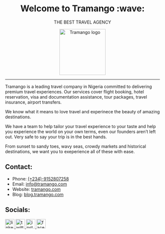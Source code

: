<div align="center">
<h1 align="center">Welcome to Tramango :wave:</h1>
<p>THE BEST TRAVEL AGENCY</p>
 <a href="https://tramango.com" target="_blank">
    <img alt="Tramango logo" height="150" src="https://avatars.githubusercontent.com/u/98104019?s=200&v=4"/>
  </a>
</div>

----

Tramango is a leading travel company in Nigeria committed to delivering premium travel experiences. Our services cover flight booking, hotel reservation, visa and documentation assistance, tour packages, travel insurance, airport transfers.

We know what it means to love travel and experinece the beauty of amazing destinations.

We have a team to help tailor your travel experience to your taste and help you experience the world on your own terms, even our founders aren’t left out. Very safe to say your trip is in the best hands.

From sunset to sandy toes, wavy seas, crowdy markets and historical destinations, we want you to exeperience all of these with ease.

## Contact:
- Phone: [(+234)-9152807258](tel:+2349152807258)
- Email: [info@tramango.com](info@tramango.com)
- Website: [tramango.com](https://tramango.com/)
- Blog: [blog.tramango.com](https://blog.tramango.com/)

## Socials: 
<p>
  <a href="https://www.linkedin.com/company/tramango/" alt="linkedin">
    <img src="https://github.com/gauravghongde/social-icons/blob/master/PNG/Color/LinkedIN.png" alt="linkedin" width="30" height="30" />
    </a>
  <a href="https://twitter.com/Tramangosocial" alt="twitter">
  <img src="https://github.com/gauravghongde/social-icons/blob/master/PNG/Color/Twitter.png" alt="twitter" width="30" height="30" />
  </a>
  <a href="https://instagram.com/tramangosocial" alt="instagram">
    <img src="https://github.com/gauravghongde/social-icons/blob/master/PNG/Color/Instagram.png" alt="instagram" width="30" height="30" />
  </a>
  <a href="https://facebook.com/Tramangosocial" alt="facebook">
    <img src="https://github.com/gauravghongde/social-icons/blob/master/PNG/Color/Facebook.png" alt="facebook" width="30" height="30" />
  </a>
</p>
